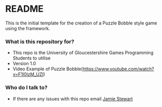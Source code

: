# README #

This is the initial template for the creation of a Puzzle Bobble style game using the framework.

### What is this repository for? ###

* This repo is the University of Gloucestershire Games Programming Students to utilise
* Version 1.0
* Video Example of Puzzle Bobble(https://www.youtube.com/watch?v=F1I0lzM_UZI)

### Who do I talk to? ###

* If there are any issues with this repo email [Jamie Stewart](mailto:jstewart2@glos.ac.uk)
